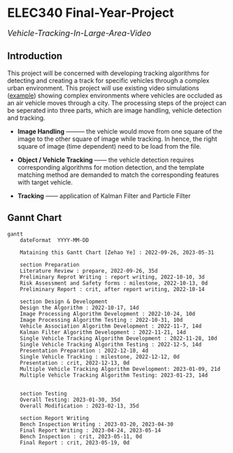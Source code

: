 # ELEC340 Final-Year-Project
<font size = 4> *Vehicle-Tracking-In-Large-Area-Video* </font>

## Introduction

This project will be concerned with developing tracking algorithms for detecting and creating a track for specific vehicles through a complex urban environment. This project will use existing video simulations ([example](https://stream.liv.ac.uk/zbj9sswg)) showing complex environments where vehicles are occluded as an air vehicle moves through a city. The processing steps of the project can be seperated into three parts, which are image handling, vehicle detection and tracking.

+ **Image Handling** ——— the vehicle would move from one square of the image to the other square of image while tracking. In hence, the right square of image (time dependent) need to be load from the file.

+ **Object / Vehicle Tracking** —— the vehicle detection requires corresponding algorithms for motion detection, and the template matching method are demanded to match the corresponding features with target vehicle.

+ **Tracking** —— application of Kalman Filter and Particle Filter




## Gannt Chart
```mermaid
gantt
    dateFormat  YYYY-MM-DD

    Mataining this Gantt Chart [Zehao Ye] : 2022-09-26, 2023-05-31

    section Preparation
    Literature Review : prepare, 2022-09-26, 35d
    Preliminary Reprot Writing : report writing, 2022-10-10, 3d
    Risk Assessment and Safety forms : milestone, 2022-10-13, 0d
    Preliminary Report : crit, after report writing, 2022-10-14

    section Design & Development
    Design the Algorithm : 2022-10-17, 14d
    Image Processing Algorithm Development : 2022-10-24, 10d
    Image Processing Algorithm Testing : 2022-10-31, 10d
    Vehicle Association Algorithm Development : 2022-11-7, 14d
    Kalman Filter Algorithm Development : 2022-11-21, 14d
    Single Vehicle Tracking Algorithm Development : 2022-11-28, 10d
    Single Vehicle Tracking Algorithm Testing : 2022-12-5, 14d
    Presentation Preparation : 2022-12-10, 4d
    Single Vehicle Tracking : milestone, 2022-12-12, 0d
    Presentation : crit, 2022-12-13, 0d
    Multiple Vehicle Tracking Algorithm Development: 2023-01-09, 21d
    Multiple Vehicle Tracking Algorithm Testing: 2023-01-23, 14d


    section Testing
    Overall Testing: 2023-01-30, 35d
    Overall Modification : 2023-02-13, 35d

    section Report Writing
    Bench Inspection Writing : 2023-03-20, 2023-04-30
    Final Report Writing : 2023-04-24, 2023-05-14
    Bench Inspection : crit, 2023-05-11, 0d
    Final Report : crit, 2023-05-19, 0d

```
